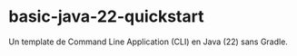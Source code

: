 # basic-java-22-quickstart

Un template de Command Line Application (CLI) en Java (22) sans Gradle.

